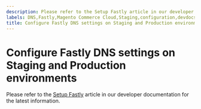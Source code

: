 ```yaml
---
description: Please refer to the Setup Fastly article in our developer documentation for the latest information.
labels: DNS,Fastly,Magento Commerce Cloud,Staging,configuration,devdocs,how to,production,setup
title: Configure Fastly DNS settings on Staging and Production environments
---
```


# Configure Fastly DNS settings on Staging and Production environments

Please refer to the [Setup Fastly](https://devdocs.magento.com/cloud/cdn/configure-fastly.html) article in our developer documentation for the latest information.